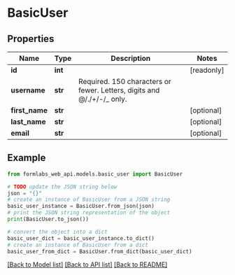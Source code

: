 # BasicUser


## Properties

Name | Type | Description | Notes
------------ | ------------- | ------------- | -------------
**id** | **int** |  | [readonly] 
**username** | **str** | Required. 150 characters or fewer. Letters, digits and @/./+/-/_ only. | 
**first_name** | **str** |  | [optional] 
**last_name** | **str** |  | [optional] 
**email** | **str** |  | [optional] 

## Example

```python
from formlabs_web_api.models.basic_user import BasicUser

# TODO update the JSON string below
json = "{}"
# create an instance of BasicUser from a JSON string
basic_user_instance = BasicUser.from_json(json)
# print the JSON string representation of the object
print(BasicUser.to_json())

# convert the object into a dict
basic_user_dict = basic_user_instance.to_dict()
# create an instance of BasicUser from a dict
basic_user_from_dict = BasicUser.from_dict(basic_user_dict)
```
[[Back to Model list]](../README.md#documentation-for-models) [[Back to API list]](../README.md#documentation-for-api-endpoints) [[Back to README]](../README.md)


